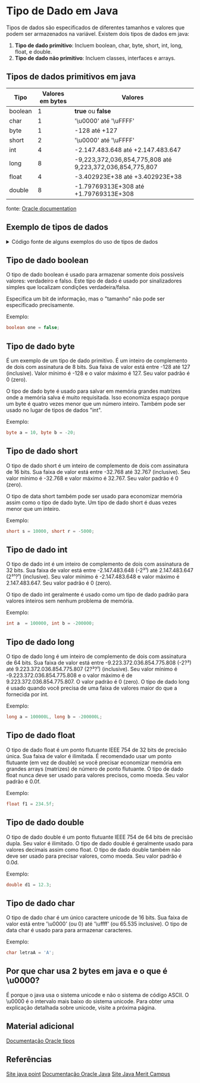 # Tipo de Dado em Java
Tipos de dados são especificados de diferentes tamanhos e valores que podem ser armazenados na variável. Existem dois tipos de dados em java:

1. **Tipo de dado primitivo**: Incluem boolean, char, byte, short, int, long, float, e double.
2. **Tipo de dado não primitivo**: Incluem classes, interfaces e arrays.

## Tipos de dados primitivos em java
|Tipo |Valores em bytes|Valores                            |
|---  |---            |---                                |
|boolean|1            |**true** ou **false**              |
|char |1              |'\u0000' até '\uFFFF'              |
|byte |1              |-128 até +127                      |
|short|2             |'\u0000' até '\uFFFF'              |
|int  |4             |-2.147.483.648 até +2.147.483.647  |
|long |8             |-9,223,372,036,854,775,808 até 9,223,372,036,854,775,807                    |
|float|4             |-3.402923E+38 até +3.402923E+38  |
|double|8             |-1.79769313E+308 até +1.79769313E+308  |

fonte: [Oracle documentation](https://docs.oracle.com/javase/tutorial/java/nutsandbolts/datatypes.html)

## Exemplo de tipos de dados

<details>
  <summary> Código fonte de alguns exemplos do uso de tipos de dados </summary>  
  
  ``` java
  public static void exemplosVariaveis() {
    	
    	  // Exemplo número inteiro
        int idade = 5;
        // Exemplo número de precisão
        float altura = 1.85f;
        // Exemplo número de precisão dupla (até 15 casas após a virgula)
        double numeroPI = 3.1415926562;
        // Exemplo de do tipo Char
        char umaLetra = 'D';
        // Exemplo de do tipo Char
        boolean souPessoa = true;
        // Exemplo de do tipo Char
        String meuTexto = "Hello";     
                
        // Imprimindo os valores
        System.out.println("Minha idade é " + idade);
        System.out.println("Minha altura é " + altura);
        System.out.println("O numero PI é aproximadamente " + numeroPI);
        System.out.println("Eu sou uma pessoa ? " + souPessoa);
        System.out.println("Um texto qualquer " + meuTexto);
    }
  
  ```
</details>

## Tipo de dado boolean
O tipo de dado boolean é usado para armazenar somente dois possíveis valores: verdadeiro e falso. Este tipo de dado é usado por sinalizadores simples que localizam condições verdadeira/falsa.

Especifica um bit de informação, mas o "tamanho" não pode ser especificado precisamente.

Exemplo:   
``` java 
boolean one = false; 
```

## Tipo de dado byte
É um exemplo de um tipo de dado primitivo. É um inteiro de complemento de dois com assinatura de 8 bits. Sua faixa de valor está entre -128 até 127 (inclusive). Valor mínimo é -128 e o valor máximo é 127. Seu valor padrão é 0 (zero).

O tipo de dado byte é usado para salvar em memória grandes matrizes onde a memória salva é muito requisitada. Isso economiza espaço porque um byte é quatro vezes menor que um número inteiro. Também pode ser usado no lugar de tipos de dados "int".

Exemplo: 
``` java
byte a = 10, byte b = -20;
```
## Tipo de dado short
O tipo de dado short é um inteiro de complemento de dois com assinatura de 16 bits. Sua faixa de valor está entre -32.768 até 32.767 (inclusive). Seu valor mínimo é -32.768 e valor máximo é 32.767. Seu valor padrão é 0 (zero).

O tipo de data short também pode ser usado para economizar memória assim como o tipo de dado byte. Um tipo de dado short é duas vezes menor que um inteiro.

Exemplo: 
``` java
short s = 10000, short r = -5000;
```

## Tipo de dado int
O tipo de dado int é um inteiro de complemento de dois com assinatura de 32 bits. Sua faixa de valor está entre -2.147.483.648 (-2³¹) até 2.147.483.647 (2³¹?¹) (inclusive). Seu valor mínimo é -2.147.483.648 e valor máximo é 2.147.483.647. Seu valor padrão é 0 (zero).

O tipo de dado int geralmente é usado como um tipo de dado padrão para valores inteiros sem nenhum problema de memória.

Exemplo: 
``` java
int a  = 100000, int b = -200000;
```
## Tipo de dado long
O tipo de dado long é um inteiro de complemento de dois com assinatura de 64 bits. Sua faixa de valor está entre -9.223.372.036.854.775.808 (-2?³) até 9.223.372.036.854.775.807 (2?³?¹) (inclusive). Seu valor mínimo é -9.223.372.036.854.775.808 e o valor máximo é de 9.223.372.036.854.775.807. O valor padrão é 0 (zero). O tipo de dado long é usado quando você precisa de uma faixa de valores maior do que a fornecida por int.

Exemplo: 
``` java
long a = 100000L, long b = -200000L;
```
## Tipo de dado float
O tipo de dado float é um ponto flutuante IEEE 754 de 32 bits de precisão única. Sua faixa de valor é ilimitada. É recomendado usar um ponto flutuante (em vez de double) se você precisar economizar memória em grandes arrays (matrizes) de número de ponto flutuante. O tipo de dado float nunca deve ser usado para valores precisos, como moeda. Seu valor padrão é 0.0f.

Exemplo: 
``` java
float f1 = 234.5f;
```
## Tipo de dado double
O tipo de dado double é um ponto flutuante IEEE 754 de 64 bits de precisão dupla. Seu valor é ilimitado. O tipo de dado double é geralmente usado para valores decimais assim como float. O tipo de dado double também não deve ser usado para precisar valores, como moeda. Seu valor padrão é 0.0d.

Exemplo: 
``` java
double d1 = 12.3;
```
## Tipo de dado char
O tipo de dado char é um único caractere unicode de 16 bits. Sua faixa de valor está entre '\u0000' (ou 0) até '\uffff' (ou 65.535 inclusive). O tipo de data char é usado para para armazenar caracteres.

Exemplo: 
``` java
char letraA = 'A';
```

## Por que char usa 2 bytes em java e o que é \u0000?
É porque o java usa o sistema unicode e não o sistema de código ASCII. O \u0000 é o intervalo mais baixo do sistema unicode. Para obter uma explicação detalhada sobre unicode, visite a próxima página.

## Material adicional
[Documentação Oracle tipos](https://docs.oracle.com/javase/specs/jls/se7/html/jls-4.html#jls-4.2.3)

## Referências

[Site java point](https://www.javatpoint.com/pt/tipo-de-dado-em-java#:~:text=Java%20%C3%A9%20uma%20linguagem%20de%20programa%C3%A7%C3%A3o%20estaticamente%20tipada.,%202%20byte%20%204%20more%20rows%20)
[Documentação Oracle Java](https://docs.oracle.com/javase/tutorial/java/nutsandbolts/datatypes.html)
[Site Java Merit Campus](http://java.meritcampus.com/core-java-topics/java-data-types)
